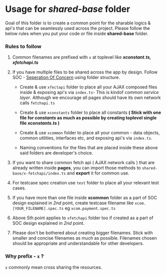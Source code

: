 
# Usage for *shared-base* folder

Goal of this folder is to create a common point for the sharable logics & api's that can be seamlessly used across the project. Please follow the below rules when you put your code or file inside **shared-base** folder.

  

### Rules to follow

  

1. Common filenames are prefixed with `x` at toplevel like ***xconstant.ts, xfetchapi.ts***

2. If you have multiple files to be shared across the app by design. Follow SOC - [Seperation Of Concern](https://en.wikipedia.org/wiki/Separation_of_concerns) using folder structure.

    - Create & use `xfectapi` folder to place all your AJAX composed files inside & exposing api's via `index.ts`- This is kindof *common service layer*. Although we encourage all pages should have its own network calls `fetchapi.ts`

    - Create & use `xconstants` folder to place all constants **( Stick with one file for *constants* as much as possible by creating toplevel single file ***xconstants.ts*** )**

    - Create & use `xcommon` folder to place all your common - data objects, common utilities, interfaces etc, and exposing api's via `index.ts`.

    - Naming conventions for the files that are placed inside these above said folders are developer's choice.

3. If you want to share common fetch api ( AJAX network calls ) that are already written inside **pages**, you can import those methods to `shared-base/x-fetchapi/index.ts` and **export** it for common use.
4. For testcase spec creation use `test` folder to place all your relevant test cases.
5. If you have more than one file inside **xcommon** folder as a part of SOC design explained in *2nd* point, create testcase filename like `xcom.[YOUR_FILENAME].spec.ts` eg `xcom.payment.spec.ts`
6. Above *5th* point applies to `xfetchapi` folder too if created as a part of SOC design explained in *2nd* point.
7. Please don't be bothered about creating bigger filenames. Stick with smaller and concise filenames as much as possible. Filenames chosen should be appropriate and understandable for other developers.


### Why prefix - `x` ?

`x` commonly mean cross sharing the resources.